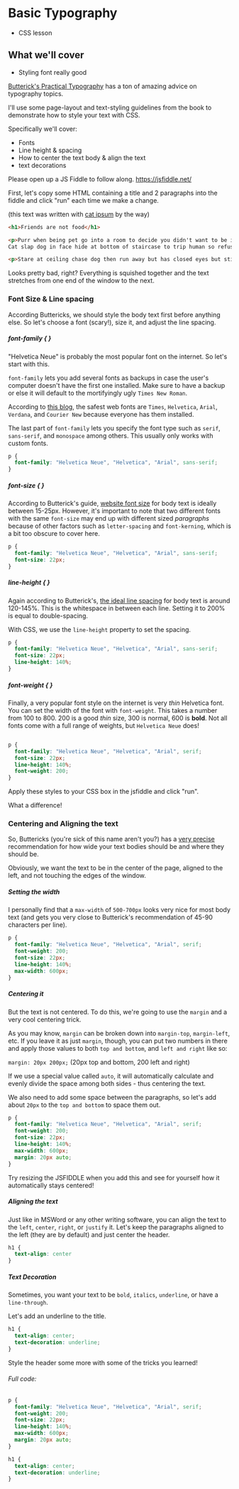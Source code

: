 # Basic Typography
 - CSS lesson

## What we'll cover

 - Styling font really good


[Butterick's Practical Typography](http://practicaltypography.com/) has a ton of amazing advice on typography topics.

I'll use some page-layout and text-styling guidelines from the book to demonstrate how to style your text with CSS.

Specifically we'll cover:

- Fonts
- Line height & spacing
- How to center the text body & align the text
- text decorations

Please open up a JS Fiddle to follow along.
https://jsfiddle.net/

First, let's copy some HTML containing a title and 2 paragraphs into the fiddle and click "run" each time we make a change.

(this text was written with [cat ipsum](http://www.catipsum.com/) by the way)

```html
<h1>Friends are not food</h1>

<p>Purr when being pet go into a room to decide you didn't want to be in there anyway kick up litter chase after silly colored fish toys around the house
Cat slap dog in face hide at bottom of staircase to trip human so refuse to leave cardboard box but purr while eating purr when being pet, yet hola te quiero. Stand in front of the computer screen demand to be let outside at once, and expect owner to wait for me as i think about it kitty poochy friends are not food. Find something else more interesting i cry and cry and cry unless you pet me, and then maybe i cry just for fun sit in window and stare ooo, a bird! yum.</p>

<p>Stare at ceiling chase dog then run away but has closed eyes but still sees you so use lap as chair. Run outside as soon as door open lick butt, hola te quiero scratch the postman wake up lick paw wake up owner meow meow. When in doubt, wash meow but purr when being pet, or eat grass, throw it back up. Pelt around the house and up and down stairs chasing phantoms. Thinking longingly about tuna brine sit by the fire i cry and cry and cry unless you pet me, and then maybe i cry just for fun and find a way to fit in tiny box. Roll over and sun my belly. Meow meow, i tell my human stare at ceiling, for licks your face. Licks your face pose purrfectly to show my beauty. Find a way to fit in tiny box stare at the wall, play with food and get confused by dust, friends are not food.</p>
```

Looks pretty bad, right? Everything is squished together and the text stretches from one end of the window to the next.

### Font Size & Line spacing
According Buttericks, we should style the body text first before anything else. So let's choose a font (scary!), size it, and adjust the line spacing.

##### font-family { }
"Helvetica Neue" is probably the most popular font on the internet. So let's start with this.

`font-family` lets you add several fonts as backups in case the user's computer doesn't have the first one installed. Make sure to have a backup or else it will default to the mortifyingly ugly `Times New Roman`.

According to [this blog](http://www.georgejaros.com/content/tutorials/font_tutorial/index.html), the safest web fonts are `Times`, `Helvetica`, `Arial`, `Verdana`, and `Courier New` because everyone has them installed.

The last part of `font-family` lets you specify the font type such as `serif`, `sans-serif`, and `monospace` among others. This usually only works with custom fonts.

```CSS
p {
  font-family: "Helvetica Neue", "Helvetica", "Arial", sans-serif;
}
```

##### font-size { }
According to Butterick's guide, [website font size](http://practicaltypography.com/point-size.html) for body text is ideally between 15-25px. However, it's important to note that two different fonts with the same `font-size` may end up with different sized *paragraphs* because of other factors such as `letter-spacing` and `font-kerning`, which is a bit too obscure to cover here.

```CSS
p {
  font-family: "Helvetica Neue", "Helvetica", "Arial", sans-serif;
  font-size: 22px;
}
```

##### line-height { }

Again according to Butterick's, [the ideal line spacing](http://practicaltypography.com/line-spacing.html) for body text is around 120-145%. This is the whitespace in between each line. Setting it to 200% is equal to double-spacing.

With CSS, we use the `line-height` property to set the spacing.

```CSS
p {
  font-family: "Helvetica Neue", "Helvetica", "Arial", sans-serif;
  font-size: 22px;
  line-height: 140%;
}
```

##### font-weight { }

Finally, a very popular font style on the internet is very *thin* Helvetica font. You can set the width of the font with `font-weight`. This takes a number from 100 to 800. 200 is a good *thin* size, 300 is normal, 600 is **bold**. Not all fonts come with a full range of weights, but `Helvetica Neue` does!

```CSS

p {
  font-family: "Helvetica Neue", "Helvetica", "Arial", serif;
  font-size: 22px;
  line-height: 140%;
  font-weight: 200;
}

```

Apply these styles to your CSS box in the jsfiddle and click "run".

What a difference!

### Centering and Aligning the text

So, Buttericks (you're sick of this name aren't you?) has a [very precise](http://practicaltypography.com/line-length.html) recommendation for how wide your text bodies should be and where they should be.

Obviously, we want the text to be in the center of the page, aligned to the left, and not touching the edges of the window.

##### Setting the width

I personally find that a `max-width` of `500-700px` looks very nice for most body text (and gets you very close to Butterick's recommendation of 45-90 characters per line).

```CSS
p {
  font-family: "Helvetica Neue", "Helvetica", "Arial", serif;
  font-weight: 200;
  font-size: 22px;
  line-height: 140%;
  max-width: 600px;
}
```

##### Centering it

But the text is not centered. To do this, we're going to use the `margin` and a very cool centering trick.

As you may know, `margin` can be broken down into `margin-top`, `margin-left`, etc. If you leave it as just `margin`, though, you can put two numbers in there and apply those values to both `top and bottom`, and `left and right` like so:

`margin: 20px 200px;` (20px top and bottom, 200 left and right)

If we use a special value called `auto`, it will automatically calculate and evenly divide the space among both sides - thus centering the text.

We also need to add some space between the paragraphs, so let's add about `20px` to the `top and bottom` to space them out.

```CSS
p {
  font-family: "Helvetica Neue", "Helvetica", "Arial", serif;
  font-weight: 200;
  font-size: 22px;
  line-height: 140%;
  max-width: 600px;
  margin: 20px auto;
}
```
Try resizing the JSFIDDLE when you add this and see for yourself how it automatically stays centered!

##### Aligning the text

Just like in MSWord or any other writing software, you can align the text to the `left`, `center`, `right`, or `justify` it. Let's keep the paragraphs aligned to the left (they are by default) and just center the header.

```CSS
h1 {
  text-align: center
}
```

##### Text Decoration

Sometimes, you want your text to be `bold`, `italics`, `underline`, or have a `line-through`.

Let's add an underline to the title.

```CSS
h1 {
  text-align: center;
  text-decoration: underline;
}
```

Style the header some more with some of the tricks you learned!


###### Full code:

```CSS
p {
  font-family: "Helvetica Neue", "Helvetica", "Arial", serif;
  font-weight: 200;
  font-size: 22px;
  line-height: 140%;
  max-width: 600px;
  margin: 20px auto;
}

h1 {
  text-align: center;
  text-decoration: underline;
}
```
